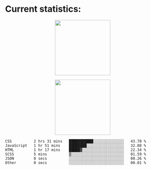
  # Current statistics:


<p align="center">
  <img height="180em" align="center" src="https://github-readme-stats.vercel.app/api?username=KZvilla&show_icons=true&hide_border=true&count_private=true&include_all_commits=true&theme=blue-green" /> 
</p>
<p align="center">
  <img height="180em"src="https://github-readme-stats.vercel.app/api/top-langs/?username=kzvilla" />
</p>

<p align="center">
</p>

<!--START_SECTION:waka-->

```text
CSS          2 hrs 31 mins   ███████████░░░░░░░░░░░░░░   43.70 %
JavaScript   1 hr 51 mins    ████████░░░░░░░░░░░░░░░░░   32.08 %
HTML         1 hr 17 mins    █████▓░░░░░░░░░░░░░░░░░░░   22.34 %
SCSS         5 mins          ▒░░░░░░░░░░░░░░░░░░░░░░░░   01.59 %
JSON         0 secs          ░░░░░░░░░░░░░░░░░░░░░░░░░   00.26 %
Other        0 secs          ░░░░░░░░░░░░░░░░░░░░░░░░░   00.01 %
```

<!--END_SECTION:waka-->
